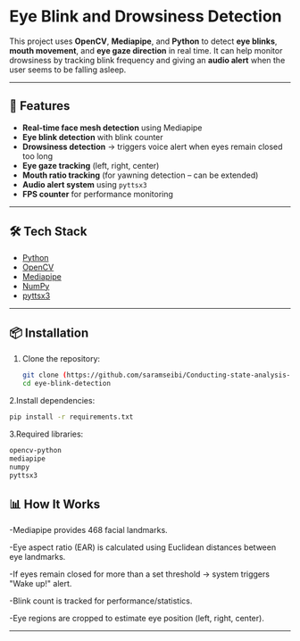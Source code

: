 # Eye Blink and Drowsiness Detection

This project uses **OpenCV**, **Mediapipe**, and **Python** to detect **eye blinks**, **mouth movement**, and **eye gaze direction** in real time. It can help monitor drowsiness by tracking blink frequency and giving an **audio alert** when the user seems to be falling asleep.

---

## 🚀 Features
- **Real-time face mesh detection** using Mediapipe  
- **Eye blink detection** with blink counter  
- **Drowsiness detection** → triggers voice alert when eyes remain closed too long  
- **Eye gaze tracking** (left, right, center)  
- **Mouth ratio tracking** (for yawning detection – can be extended)  
- **Audio alert system** using `pyttsx3`  
- **FPS counter** for performance monitoring  

---

## 🛠️ Tech Stack
- [Python](https://www.python.org/)  
- [OpenCV](https://opencv.org/)  
- [Mediapipe](https://developers.google.com/mediapipe)  
- [NumPy](https://numpy.org/)  
- [pyttsx3](https://pypi.org/project/pyttsx3/)  

---

## 📦 Installation

1. Clone the repository:
   ```bash
   git clone (https://github.com/saramseibi/Conducting-state-analysis-using-AI-to-preventaccidents.git)
   cd eye-blink-detection
   ```
2.Install dependencies:
   ```bash
   pip install -r requirements.txt
   ```
3.Required libraries:
   ```bash
   opencv-python
   mediapipe
   numpy
   pyttsx3
   ```
## 📊 How It Works
-Mediapipe provides 468 facial landmarks.

-Eye aspect ratio (EAR) is calculated using Euclidean distances between eye landmarks.

-If eyes remain closed for more than a set threshold → system triggers "Wake up!" alert.

-Blink count is tracked for performance/statistics.

-Eye regions are cropped to estimate eye position (left, right, center).

---
